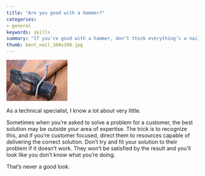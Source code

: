 ```yaml
---
title: "Are you good with a Hammer?"
categories:
- general
keywords: skills
summary: "If you’re good with a hammer, don’t think everything’s a nail."
thumb: bent_nail_160x108.jpg
---
```


![Bent Nail](/images/general/bent_nail_160x108.jpg)

As a technical specialist, I know a lot about very little. 

Sometimes when you’re asked to solve a problem for a customer, the best solution may be outside your area of expertise. The trick is to recognize this, and if you’re customer focused, direct them to resources capable of delivering the correct solution. Don’t try and fit your solution to their problem if it doesn’t work. They won’t be satisfied by the result and you’ll look like you don’t know what you’re doing. 

That’s never a good look.
